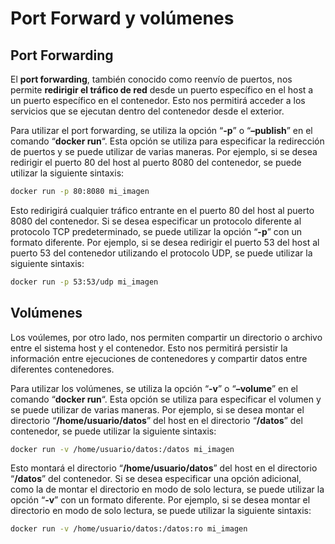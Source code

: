 # Port Forward y volúmenes

## Port Forwarding

El **port forwarding**, también conocido como reenvío de puertos, nos permite **redirigir el tráfico de red** desde un puerto específico en el host a un puerto específico en el contenedor. Esto nos permitirá acceder a los servicios que se ejecutan dentro del contenedor desde el exterior.

Para utilizar el port forwarding, se utiliza la opción “**-p**” o “**–publish**” en el comando “**docker run**“. Esta opción se utiliza para especificar la redirección de puertos y se puede utilizar de varias maneras. Por ejemplo, si se desea redirigir el puerto 80 del host al puerto 8080 del contenedor, se puede utilizar la siguiente sintaxis:

```bash
docker run -p 80:8080 mi_imagen
```

Esto redirigirá cualquier tráfico entrante en el puerto 80 del host al puerto 8080 del contenedor. Si se desea especificar un protocolo diferente al protocolo TCP predeterminado, se puede utilizar la opción “**-p**” con un formato diferente. Por ejemplo, si se desea redirigir el puerto 53 del host al puerto 53 del contenedor utilizando el protocolo UDP, se puede utilizar la siguiente sintaxis:

```bash
docker run -p 53:53/udp mi_imagen
```

## Volúmenes

Los voúlemes, por otro lado, nos permiten compartir un directorio o archivo entre el sistema host y el contenedor. Esto nos permitirá persistir la información entre ejecuciones de contenedores y compartir datos entre diferentes contenedores.

Para utilizar los volúmenes, se utiliza la opción “**-v**” o “**–volume**” en el comando “**docker run**“. Esta opción se utiliza para especificar el volumen y se puede utilizar de varias maneras. Por ejemplo, si se desea montar el directorio “**/home/usuario/datos**” del host en el directorio “**/datos**” del contenedor, se puede utilizar la siguiente sintaxis:

```bash
docker run -v /home/usuario/datos:/datos mi_imagen
```

Esto montará el directorio “**/home/usuario/datos**” del host en el directorio “**/datos**” del contenedor. Si se desea especificar una opción adicional, como la de montar el directorio en modo de solo lectura, se puede utilizar la opción “**-v**” con un formato diferente. Por ejemplo, si se desea montar el directorio en modo de solo lectura, se puede utilizar la siguiente sintaxis:

```bash
docker run -v /home/usuario/datos:/datos:ro mi_imagen
```

